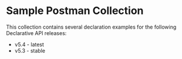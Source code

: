 # Sample Postman Collection

This collection contains several declaration examples for the following Declarative API releases:

* v5.4 - latest
* v5.3 - stable
